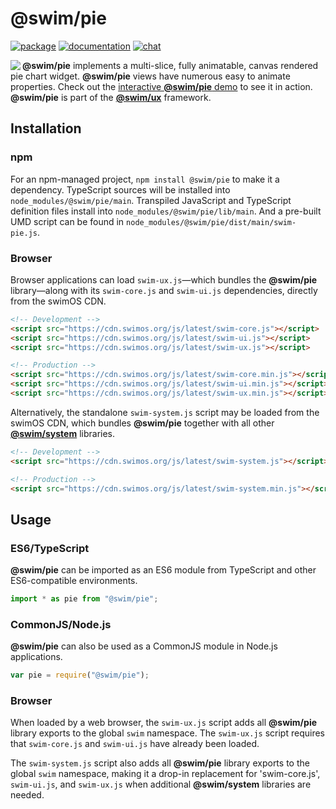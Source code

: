 # @swim/pie

[![package](https://img.shields.io/npm/v/@swim/pie.svg)](https://www.npmjs.com/package/@swim/pie)
[![documentation](https://img.shields.io/badge/doc-TypeDoc-blue.svg)](https://docs.swimos.org/js/latest/modules/_swim_pie.html)
[![chat](https://img.shields.io/badge/chat-Gitter-green.svg)](https://gitter.im/swimos/community)

<a href="https://www.swimos.org"><img src="https://docs.swimos.org/readme/marlin-blue.svg" align="left"></a>

**@swim/pie** implements a multi-slice, fully animatable, canvas rendered pie
chart widget.  **@swim/pie** views have numerous easy to animate properties.
Check out the [interactive **@swim/pie** demo](https://www.swimos.org/demo/pie)
to see it in action.  **@swim/pie** is part of the
[**@swim/ux**](https://github.com/swimos/swim/tree/master/swim-system-js/swim-ux-js/@swim/ux) framework.

## Installation

### npm

For an npm-managed project, `npm install @swim/pie` to make it a dependency.
TypeScript sources will be installed into `node_modules/@swim/pie/main`.
Transpiled JavaScript and TypeScript definition files install into
`node_modules/@swim/pie/lib/main`.  And a pre-built UMD script can
be found in `node_modules/@swim/pie/dist/main/swim-pie.js`.

### Browser

Browser applications can load `swim-ux.js`—which bundles the **@swim/pie**
library—along with its `swim-core.js` and `swim-ui.js` dependencies, directly
from the swimOS CDN.

```html
<!-- Development -->
<script src="https://cdn.swimos.org/js/latest/swim-core.js"></script>
<script src="https://cdn.swimos.org/js/latest/swim-ui.js"></script>
<script src="https://cdn.swimos.org/js/latest/swim-ux.js"></script>

<!-- Production -->
<script src="https://cdn.swimos.org/js/latest/swim-core.min.js"></script>
<script src="https://cdn.swimos.org/js/latest/swim-ui.min.js"></script>
<script src="https://cdn.swimos.org/js/latest/swim-ux.min.js"></script>
```

Alternatively, the standalone `swim-system.js` script may be loaded
from the swimOS CDN, which bundles **@swim/pie** together with all other
[**@swim/system**](https://github.com/swimos/swim/tree/master/swim-system-js/@swim/system)
libraries.

```html
<!-- Development -->
<script src="https://cdn.swimos.org/js/latest/swim-system.js"></script>

<!-- Production -->
<script src="https://cdn.swimos.org/js/latest/swim-system.min.js"></script>
```

## Usage

### ES6/TypeScript

**@swim/pie** can be imported as an ES6 module from TypeScript and other
ES6-compatible environments.

```typescript
import * as pie from "@swim/pie";
```

### CommonJS/Node.js

**@swim/pie** can also be used as a CommonJS module in Node.js applications.

```javascript
var pie = require("@swim/pie");
```

### Browser

When loaded by a web browser, the `swim-ux.js` script adds all
**@swim/pie** library exports to the global `swim` namespace.
The `swim-ux.js` script requires that `swim-core.js` and `swim-ui.js`
have already been loaded.

The `swim-system.js` script also adds all **@swim/pie** library exports
to the global `swim` namespace, making it a drop-in replacement for
'swim-core.js', `swim-ui.js`, and `swim-ux.js` when additional
**@swim/system** libraries are needed.
